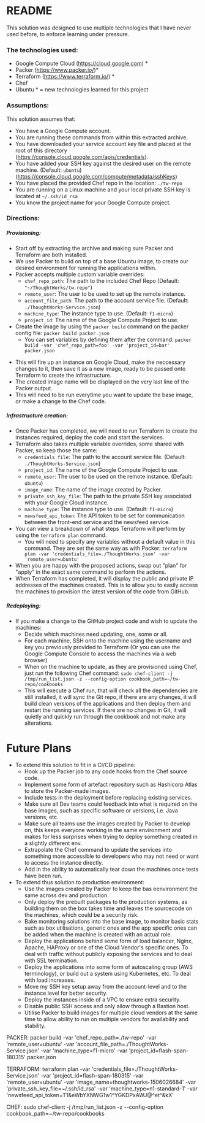 # README
This solution was designed to use multiple technologies that I have never used before, to enforce learning under pressure.

### The technologies used:
 - Google Compute Cloud (https://cloud.google.com) *
 - Packer (https://www.packer.io/)*
 - Terraform (https://www.terraform.io/) *
 - Chef
 - Ubuntu
 \* = new technologies learned for this project

### Assumptions:
This solution assumes that:
 - You have a Google Compute account.
 - You are running these commands from within this extracted archive.
 - You have downloaded your service account key file and placed at the root of this directory (https://console.cloud.google.com/apis/credentials).
 - You have added your SSH key against the desired user on the remote machine. (Default: `ubuntu`) (https://console.cloud.google.com/compute/metadata/sshKeys)
 - You have placed the provided Chef repo in the location: `./tw-repo`
 - You are running on a Linux machine and your local private SSH key is located at `~/.ssh/id_rsa`
 - You know the project name for your Google Compute project.

### Directions:
##### Provisioning:
 * Start off by extracting the archive and making sure Packer and Terraform are both installed.
 * We use Packer to build on top of a base Ubuntu image, to create our desired environment for running the applications within.
 * Packer accepts multiple custom variable overrides:
   - `chef_repo_path`: The path to the included Chef Repo (Default: `"~/ThoughtWorks/tw-repo"`)
   - `remote_user`: The user to be used to set up the remote instance.
   - `account_file_path`: The path to the account service file. (Default: `./ThoughtWorks-Service.json`)
   - `machine_type`: The instance type to use. (Default: `f1-micro`)
   - `project_id`: The name of the Google Compute Project to use.
 * Create the image by using the `packer build` command on the packer config file: `packer build packer.json` 
   - You can set variables by defining them after the command: `packer build -var 'chef_repo_path=foo' -var 'project_id=bar' packer.json`
  - This will fire up an instance on Google Cloud, make the neccessary changes to it, then save it as a new image, ready to be passed onto Terraform to create the infrastructure.
  - The created image name will be displayed on the very last line of the Packer output.
  - This will need to be run everytime you want to update the base image, or make a change to the Chef code.
 
##### Infrastructure creation:
 * Once Packer has completed, we will need to run Terraform to create the instances required, deploy the code and start the services.
 *  Terraform also takes multiple variable overrides, some shared with Packer, so keep those the same:
    - `credentials_file`: The path to the account service file. (Default: `./ThoughtWorks-Service.json`)
    - `project_id`: The name of the Google Compute Project to use.
    - `remote_user`: The user to be used on the remote instance. (Default: `ubuntu`)
    - `image_name`: The name of the image created by Packer.
    - `private_ssh_key_file`: The path to the private SSH key associated with your Google Cloud instance.
    - `machine_type`: The instance type to use. (Default: `f1-micro`)
    - `newsfeed_api_token`: The API token to be set for communication between the front-end service and the newsfeed service.
 * You can view a breakdown of what steps Terraform will perform by using the `terraform plan` command. 
   - You will need to specify any variables without a default value in this command. They are set the same way as with Packer: `terraform plan -var 'credentials_file=./ThoughtWorks.json' -var 'remote_user=ubuntu'`
 * When you are happy with the proposed actions, swap out "plan" for "apply" in the exact same command to perform the actions.
 * When Terraform has completed, it will display the public and private IP addresses of the machines created. This is to allow you to easily access the machines to provision the latest version of the code from GitHub.

##### Redeploying:
 * If you make a change to the GitHub project code and wish to update the machines:
   - Decide which machines need updating, one, some or all.
   - For each machine, SSH onto the machine using the username and key you previously provided to Terraform (Or you can use the Google Compute Console to access the machines via a web browser)
   - When on the machine to update, as they are provisioned using Chef, just run the following Chef command: `sudo chef-client -j /tmp/run_list.json -z --config-option cookbook_path=~/tw-repo/cookbooks`
   - This will execute a Chef run, that will check all the dependencies are still installed, it will sync the Git repo, if there are any changes, it will build clean versions of the applications and then deploy them and restart the running services. If there are no changes in Git, it will quietly and quickly run through the cookbook and not make any alterations.

# Future Plans
* To extend this solution to fit in a CI/CD pipeline:
  - Hook up the Packer job to any code hooks from the Chef source code.
  - Implement some form of artefact repository such as Hashicorp Atlas to store the Packer-made images.
  - Include tests in the deployment before replacing existing services.
  - Make sure all Dev teams could feedback into what is required on the base images, such as specific software or versions, i.e. Java versions, etc.
  - Make sure all teams use the images created by Packer to develop on, this keeps everyone working in the same environment and makes for less surprises when trying to deploy something created in a slightly different env.
  - Extrapolate the Chef command to update the services into something more accessible to developers who may not need or want to access the instance directly.
  - Add in the ability to automatically tear down the machines once tests have been run.
* To extend thus solution to production environment:
  - Use the images created by Packer to keep the bas eenvironment the same across dev and production.
  - Only deploy the prebuilt packages to the production systems, as building them on the box takes time and leaves the sourcecode on the machines, which could be a security risk.
  - Bake monitoring solutions into the base image, to monitor basic stats such as box utilisations, generic ones and the app specific ones can be added when the machine is created with an actual role.
  - Deploy the applications behind some form of load balancer, Nginx, Apache, HAProxy or one of the Cloud Vendor's specific ones. To deal with traffic without publicly exposing the services and to deal with SSL termination.
  - Deploy the applications into some form of autoscaling group (AWS terminology), or build out a system using Kubernetes, etc. To deal with load increases.
  - Move my SSH key setup away from the account-level and to the instance level for better security.
  - Deploy the instances inside of a VPC to ensure extra security.
  - Disable public SSH access and only allow through a Bastion host.
  - Utilise Packer to build images for multiple cloud vendors at the same time to allow ability to run on multiple vendors for availability and stability.







PACKER: packer build -var 'chef_repo_path=./tw-repo' -var 'remote_user=ubuntu' -var 'account_file_path=./ThoughtWorks-Service.json' -var 'machine_type=f1-micro' -var 'project_id=flash-span-180315' packer.json

TERRAFORM: terraform plan -var 'credentials_file=./ThoughtWorks-Service.json' -var 'project_id=flash-span-180315' -var 'remote_user=ubuntu' -var 'image_name=thoughtworks-1506026684' -var 'private_ssh_key_file=~/.ssh/id_rsa' -var 'machine_type=n1-standard-1' -var 'newsfeed_api_token=T1&eWbYXNWG1w1^YGKDPxAWJ@^et^&kX'

CHEF: sudo chef-client -j /tmp/run_list.json -z --config-option cookbook_path=~/tw-repo/cookbooks